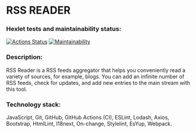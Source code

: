 RSS READER
=======

### Hexlet tests and maintainability status:
[![Actions Status](https://github.com/jenka-ej/frontend-project-11/workflows/hexlet-check/badge.svg)](https://github.com/jenka-ej/frontend-project-11/actions)
[![Maintainability](https://api.codeclimate.com/v1/badges/3e0fe03c7e1688c281b5/maintainability)](https://codeclimate.com/github/jenka-ej/frontend-project-11/maintainability)

### Description:
RSS Reader is a RSS feeds aggregator that helps you conveniently read a variety of sources, for example, blogs. You can add an infinite number of RSS feeds, check for updates, and add new entries to the main stream with this tool.

### Technology stack:
JavaScript, Git, GitHub, GitHub Actions (CI), ESLint, Lodash, Axios, Bootstrap, HtmlLint, I18next, On-change, Stylelint, EsYup, Webpack.
